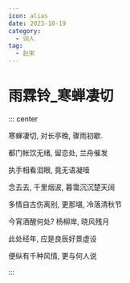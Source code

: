 ```yaml
---
icon: alias
date: 2023-10-19
category:
  - 词人
tag:
  - 赵宋
---
```


# 雨霖铃_寒蝉凄切

<!-- more -->


::: center 

寒蝉凄切, 对长亭晚, 骤雨初歇.

都门帐饮无绪, 留恋处, 兰舟催发

执手相看泪眼, 竟无语凝噎

念去去, 千里烟波, 暮霭沉沉楚天阔


多情自古伤离别, 更那堪, 冷落清秋节

今宵酒醒何处? 杨柳岸, 晓风残月

此处经年, 应是良辰好景虚设

便纵有千种风情, 更与何人说

:::